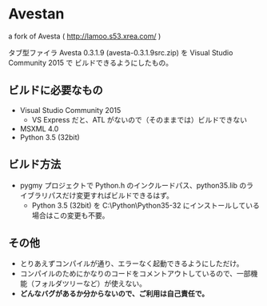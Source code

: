 # Avestan
a fork of Avesta ( http://lamoo.s53.xrea.com/ )

タブ型ファイラ Avesta 0.3.1.9 (avesta-0.3.1.9src.zip) を Visual Studio Community 2015 で
ビルドできるようにしたもの。


## ビルドに必要なもの
* Visual Studio Community 2015
  * VS Express だと、ATL がないので（そのままでは）ビルドできない
* MSXML 4.0
* Python 3.5 (32bit)

## ビルド方法
* pygmy プロジェクトで Python.h のインクルードパス、python35.lib のライブラリパスだけ変更すればビルドできるはず。
  * Python 3.5 (32bit) を C:\Python\Python35-32 にインストールしている場合はこの変更も不要。

## その他
* とりあえずコンパイルが通り、エラーなく起動できるようにしただけ。
* コンパイルのためにかなりのコードをコメントアウトしているので、一部機能（フォルダツリーなど）が使えない。
* **どんなバグがあるか分からないので、ご利用は自己責任で。**
